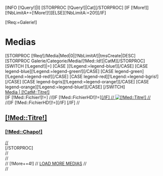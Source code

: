 [INFO [!Query!]|I]
[STORPROC [!Query!]|Cat][/STORPROC]
[IF [!More!]][!NbLimitA+=[!More!]!][ELSE][!NbLimitA:=20!][/IF]

[!Req:=Galerie!]

<div class="last-news">
	<div class="container">
		<h1>Medias</h1>
		<div id="fone">
	 		[STORPROC [!Req!]/Media|Med|0|[!NbLimitA!]|tmsCreate|DESC]
				[STORPROC Galerie/Categorie/Media/[!Med::Id!]|CatM][/STORPROC]
				<div class="fone-item item-large element [!CatM::Url!]">		
					[SWITCH [!Legend!]|=]
						[CASE ][!Legend:=legend-blue!][/CASE]
						[CASE legend-blue][!Legend:=legend-green!][/CASE]
						[CASE legend-green][!Legend:=legend-red!][/CASE]
						[CASE legend-red][!Legend:=legend-bgris!][/CASE]
						[CASE legend-bgris][!Legend:=legend-orange!][/CASE]
						[CASE legend-orange][!Legend:=legend-blue!][/CASE]
					[/SWITCH]		
					<div class="category">
						<div class="cat-bloc">
							<a href="#" data-filter=".[!CatM::Url!]">
								Media | [!CatM::Titre!]
							</a>
						</div>
					</div>
					<div class="produits">
						[IF [!Med::Fichier!]!=]
							//[IF [!Med::FichierHD!]!=]<a href="/[!Med::FichierHD!]">[/IF]
							//<a href="/[!Systeme::getMenu(Galerie/Categorie)!]/[!CatM::Url!]">
								<img class="img-responsive" src="/[!Med::Fichier!]" alt="[!Med::Titre!]"/>
							//</a>
							//[IF [!Med::FichierHD!]!=]</a>[/IF]
						[/IF]
						//<a href="/[!Systeme::getMenu(Galerie/Categorie)!]/[!CatM::Url!]">
							<div class="[!Legend!]">
								<h2>		
									[!Med::Titre!]
								</h2>
								<h3>
									[!Med::Chapo!]
								</h3>
							</div>
						//</a>
					</div>
				</div>
			[/STORPROC]
		</div>
	</div>
</div>  
//<div class="container">
//	<div class="load-more">
//		[!More+=4!]
//		<a href="/[!Lien!]?More=[!More!]"  class="btn-more-Media btn-primary">LOAD MORE MEDIAS</a>
//	</div> 
//</div>

<script type="text/javascript">
	$(document).ready(function(){
		$('#fone').isotope({
	  		// options
			[IF [!I::TypeSearch!]=Direct]
			 	filter: '.[!Cat::Url!]'
			[/IF]
		});
		// trigger Isotope after images have loaded
		$('#fone').imagesLoaded( function(){
		    	$('#fone').isotope({
	  			// options
				[IF [!I::TypeSearch!]=Direct]
				 	filter: '.[!Cat::Url!]'
				[/IF]
			});
		});	
		$('.filters a.filter').click(function(){
			$('.filters a.filter.filteractive').removeClass('filteractive');
			var selector = $(this).attr('data-filter');
			$('#fone').isotope({ filter: selector });
			$('a[data-filter="'+selector+'"]').addClass('filteractive');
			return false;
		});
	});
</script>
